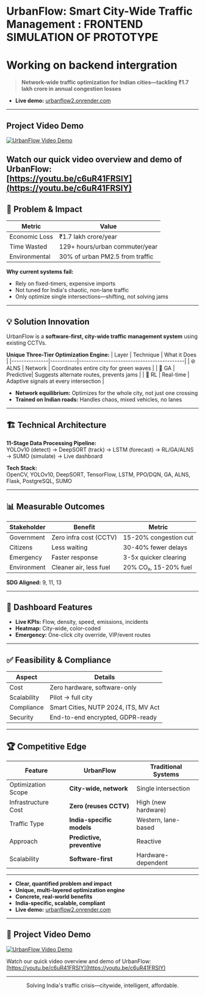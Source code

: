 # UrbanFlow: Smart City-Wide Traffic Management  : FRONTEND SIMULATION OF PROTOTYPE

#  Working on backend intergration

> **Network-wide traffic optimization for Indian cities—tackling ₹1.7 lakh crore in annual congestion losses**

- **Live demo:** [urbanflow2.onrender.com](https://urbanflow2.onrender.com/)

---
##  Project Video Demo

[![UrbanFlow Video Demo](https://img.youtube.com/vi/c6uR41FRSIY/hqdefault.jpg)](https://youtu.be/c6uR41FRSIY)

Watch our quick video overview and demo of UrbanFlow:  
[https://youtu.be/c6uR41FRSIY](https://youtu.be/c6uR41FRSIY)
---

## 🚨 Problem & Impact

| Metric          | Value                            |
|-----------------|---------------------------------|
| Economic Loss   | ₹1.7 lakh crore/year            |
| Time Wasted     | 129+ hours/urban commuter/year  |
| Environmental   | 30% of urban PM2.5 from traffic |

**Why current systems fail:**  
- Rely on fixed-timers, expensive imports  
- Not tuned for India's chaotic, non-lane traffic  
- Only optimize single intersections—shifting, not solving jams

---

## 💡 Solution Innovation

UrbanFlow is a **software-first, city-wide traffic management system** using existing CCTVs.

**Unique Three-Tier Optimization Engine:**
| Layer         | Technique | What it Does                              |
|---------------|-----------|-------------------------------------------|
| 🌐 ALNS       | Network   | Coordinates entire city for green waves    |
| 🧬 GA         | Predictive| Suggests alternate routes, prevents jams  |
| 🧠 RL         | Real-time | Adaptive signals at every intersection    |

- **Network equilibrium:** Optimizes for the whole city, not just one crossing  
- **Trained on Indian roads:** Handles chaos, mixed vehicles, no lanes

---

## 🏗️ Technical Architecture

**11-Stage Data Processing Pipeline:**  
YOLOv10 (detect) → DeepSORT (track) → LSTM (forecast) → RL/GA/ALNS → SUMO (simulate) → Live dashboard

**Tech Stack:**  
OpenCV, YOLOv10, DeepSORT, TensorFlow, LSTM, PPO/DQN, GA, ALNS, Flask, PostgreSQL, SUMO

---

## 📊 Measurable Outcomes

| Stakeholder  | Benefit                  | Metric                 |
|--------------|--------------------------|------------------------|
| Government   | Zero infra cost (CCTV)   | 15-20% congestion cut  |
| Citizens     | Less waiting             | 30-40% fewer delays    |
| Emergency    | Faster response          | 3-5x quicker clearing  |
| Environment  | Cleaner air, less fuel   | 20% CO₂, 15-20% fuel   |

**SDG Aligned:** 9, 11, 13

---

## 🎨 Dashboard Features

- **Live KPIs:** Flow, density, speed, emissions, incidents
- **Heatmap:** City-wide, color-coded
- **Emergency:** One-click city override, VIP/event routes

---

## ✅ Feasibility & Compliance

| Aspect         | Details                              |
|----------------|--------------------------------------|
| Cost           | Zero hardware, software-only         |
| Scalability    | Pilot → full city                    |
| Compliance     | Smart Cities, NUTP 2024, ITS, MV Act |
| Security       | End-to-end encrypted, GDPR-ready     |

---

## 🏆 Competitive Edge

| Feature               | UrbanFlow                  | Traditional Systems         |
|-----------------------|----------------------------|----------------------------|
| Optimization Scope    | **City-wide, network**     | Single intersection        |
| Infrastructure Cost   | **Zero (reuses CCTV)**     | High (new hardware)        |
| Traffic Type          | **India-specific models**  | Western, lane-based        |
| Approach              | **Predictive, preventive** | Reactive                   |
| Scalability           | **Software-first**         | Hardware-dependent         |

---

- **Clear, quantified problem and impact**
- **Unique, multi-layered optimization engine**
- **Concrete, real-world benefits**
- **India-specific, scalable, compliant**
- **Live demo:** [urbanflow2.onrender.com](https://urbanflow2.onrender.com/)

---
## 🎥 Project Video Demo

[![UrbanFlow Video Demo](https://img.youtube.com/vi/c6uR41FRSIY/hqdefault.jpg)](https://youtu.be/c6uR41FRSIY)

Watch our quick video overview and demo of UrbanFlow:  
[https://youtu.be/c6uR41FRSIY](https://youtu.be/c6uR41FRSIY)


---

<div align="center">
Solving India's traffic crisis—citywide, intelligent, affordable.
</div>
